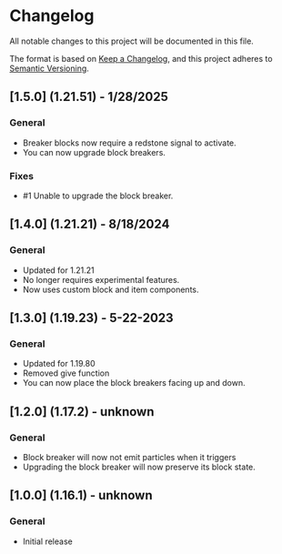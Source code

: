 # Changelog

All notable changes to this project will be documented in this file.

The format is based on [Keep a Changelog](https://keepachangelog.com/en/1.0.0/), and this project adheres to [Semantic Versioning](https://semver.org/spec/v2.0.0.html).

## [1.5.0] (1.21.51) - 1/28/2025

### General

- Breaker blocks now require a redstone signal to activate.
- You can now upgrade block breakers.

### Fixes

- #1 Unable to upgrade the block breaker.

## [1.4.0] (1.21.21) - 8/18/2024

### General

- Updated for 1.21.21
- No longer requires experimental features.
- Now uses custom block and item components.

## [1.3.0] (1.19.23) - 5-22-2023

### General

- Updated for 1.19.80
- Removed give function
- You can now place the block breakers facing up and down.

## [1.2.0] (1.17.2) - unknown

### General

- Block breaker will now not emit particles when it triggers
- Upgrading the block breaker will now preserve its block state.

## [1.0.0] (1.16.1) - unknown

### General

- Initial release
